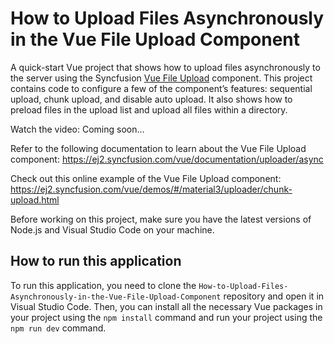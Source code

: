 # How to Upload Files Asynchronously in the Vue File Upload Component

A quick-start Vue project that shows how to upload files asynchronously to the server using the Syncfusion [Vue File Upload]( https://www.syncfusion.com/vue-components/vue-file-upload?utm_source=github&utm_medium=listing&utm_campaign=tutorial-videos-vue-file-upload-asynchronous-upload-sample) component. This project contains code to configure a few of the component’s features: sequential upload, chunk upload, and disable auto upload. It also shows how to preload files in the upload list and upload all files within a directory.

Watch the video: Coming soon…

Refer to the following documentation to learn about the Vue File Upload component: https://ej2.syncfusion.com/vue/documentation/uploader/async

Check out this online example of the Vue File Upload component: https://ej2.syncfusion.com/vue/demos/#/material3/uploader/chunk-upload.html

Before working on this project, make sure you have the latest versions of Node.js and Visual Studio Code on your machine.

## How to run this application
To run this application, you need to clone the `How-to-Upload-Files-Asynchronously-in-the-Vue-File-Upload-Component` repository and open it in Visual Studio Code. Then, you can install all the necessary Vue packages in your project using the `npm install` command and run your project using the `npm run dev` command.
